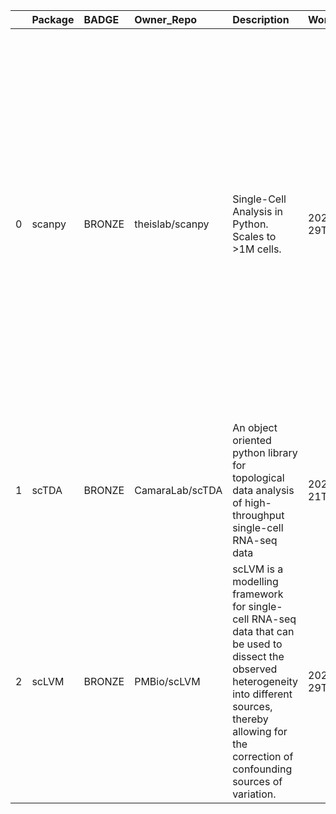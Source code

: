 |    | Package   | BADGE   | Owner_Repo      | Description                                                                                                                                                                                                         | Workflow_Run_Date    | date_created         | last_commit          |   forks |   watchers |   stars | homepage_url                  | has_wiki   |   open_issues | has_downloads   |    Run_ID |   Pylint_score |   Pytest_score | Pip   | Pip_url                          | License   | Build   | Linux   | Mac   | Windows   | Linux_versions   | Mac_versions   | Windows_versions   | contributor_names                                                                                                                                                                                                                                                                                     | contributor_url                                                                                                                                                                                                                                                                                                                                                                                                                                                                                                                                                                                                                                                                                                                                                                                                                                                                                 |   num_contributors | Github_event_name   |
|---:|:----------|:--------|:----------------|:--------------------------------------------------------------------------------------------------------------------------------------------------------------------------------------------------------------------|:---------------------|:---------------------|:---------------------|--------:|-----------:|--------:|:------------------------------|:-----------|--------------:|:----------------|----------:|---------------:|---------------:|:------|:---------------------------------|:----------|:--------|:--------|:------|:----------|:-----------------|:---------------|:-------------------|:------------------------------------------------------------------------------------------------------------------------------------------------------------------------------------------------------------------------------------------------------------------------------------------------------|:------------------------------------------------------------------------------------------------------------------------------------------------------------------------------------------------------------------------------------------------------------------------------------------------------------------------------------------------------------------------------------------------------------------------------------------------------------------------------------------------------------------------------------------------------------------------------------------------------------------------------------------------------------------------------------------------------------------------------------------------------------------------------------------------------------------------------------------------------------------------------------------------|-------------------:|:--------------------|
|  0 | scanpy    | BRONZE  | theislab/scanpy | Single-Cell Analysis in Python. Scales to >1M cells.                                                                                                                                                                | 2020-07-29T15:48:14Z | 2017-01-29T11:31:11Z | 2020-07-29T15:16:57Z |     257 |         48 |     681 | https://scanpy.readthedocs.io | True       |           325 | True            | 187343826 |           4.38 |              0 | True  | https://pypi.org/project/scanpy/ | True      | True    | 3.6,3.7 |       |           | ubuntu-latest    |                |                    | falexwolf flying-sheep ivirshup fidelram Koncopd gokceneraslan awnimo adamgayoso fbrundu a-munoz-rojas VolkerBergen tcallies giovp scottgigante fabianrost84 tomwhite dawe Marius1311 chriscainx rfechtner jorvis simonwm michalk8 LuckyMD maximilianh ktpolanski grst gamazeps briangottfried esrice | https://github.com/falexwolf https://github.com/flying-sheep https://github.com/ivirshup https://github.com/fidelram https://github.com/Koncopd https://github.com/gokceneraslan https://github.com/awnimo https://github.com/adamgayoso https://github.com/fbrundu https://github.com/a-munoz-rojas https://github.com/VolkerBergen https://github.com/tcallies https://github.com/giovp https://github.com/scottgigante https://github.com/fabianrost84 https://github.com/tomwhite https://github.com/dawe https://github.com/Marius1311 https://github.com/chriscainx https://github.com/rfechtner https://github.com/jorvis https://github.com/simonwm https://github.com/michalk8 https://github.com/LuckyMD https://github.com/maximilianh https://github.com/ktpolanski https://github.com/grst https://github.com/gamazeps https://github.com/briangottfried https://github.com/esrice |                 30 | repository_dispatch |
|  1 | scTDA     | BRONZE  | CamaraLab/scTDA | An object oriented python library for topological data analysis of high-throughput single-cell RNA-seq data                                                                                                         | 2020-10-21T15:25:26Z | 2016-12-22T05:42:07Z | 2018-07-12T20:00:42Z |      21 |          7 |      42 |                               | True       |             4 | True            | 320162658 |         -47    |              0 | True  | https://pypi.org/project/scTDA/  | True      | True    | 3.6,3.7 |       |           | ubuntu-latest    |                |                    | pcamara fbrundu doerlbh                                                                                                                                                                                                                                                                               | https://github.com/pcamara https://github.com/fbrundu https://github.com/doerlbh                                                                                                                                                                                                                                                                                                                                                                                                                                                                                                                                                                                                                                                                                                                                                                                                                |                  3 | repository_dispatch |
|  2 | scLVM     | BRONZE  | PMBio/scLVM     | scLVM is a modelling framework for single-cell RNA-seq data that can be used to dissect the observed heterogeneity into different sources, thereby allowing for the correction of confounding sources of variation. | 2020-07-29T13:52:31Z | 2014-09-12T23:58:30Z | 2017-06-20T20:42:28Z |      46 |         19 |      93 |                               | True       |            17 | True            | 187199116 |         -12    |              0 | True  | https://pypi.org/project/scLVM/  | True      | True    | 3.6,3.7 |       |           | ubuntu-latest    |                |                    | flophys ostegle flying-sheep afrendeiro pfaucon                                                                                                                                                                                                                                                       | https://github.com/flophys https://github.com/ostegle https://github.com/flying-sheep https://github.com/afrendeiro https://github.com/pfaucon                                                                                                                                                                                                                                                                                                                                                                                                                                                                                                                                                                                                                                                                                                                                                  |                  5 | repository_dispatch |